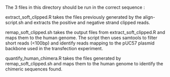 The 3 files in this directory should be run in the correct sequence :

extract_soft_clipped.R takes the files previously generated by the align-script.sh and extracts the positive and negative strand clipped reads.

remap_soft_clipped.sh takes the output files from extract_soft_clipped.R and maps them to the human genome. 
The script then uses samtools to filter short reads (<100bp) and identify reads mapping to the pUC57 plasmid backbone used in the transfection experiment.

quantify_human_chimera.R takes the files generated by remap_soft_clipped.sh and maps them to the human genome to identify the chimeric sequences found.
